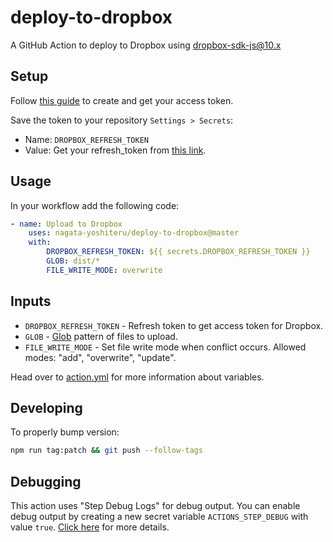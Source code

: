 # deploy-to-dropbox

A GitHub Action to deploy to Dropbox using dropbox-sdk-js@10.x

## Setup

Follow [this guide][dropbox-token-guide] to create and get your access token.

Save the token to your repository `Settings > Secrets`:

- Name: `DROPBOX_REFRESH_TOKEN`
- Value: Get your refresh_token from [this link](https://www.dropbox.com/oauth2/authorize?client_id=gjodf0rrqhqfjza&redirect_uri=https://exdata.co.jp/gh-dropbox/redirect&response_type=code&token_access_type=offline).

## Usage

In your workflow add the following code:
```yaml
- name: Upload to Dropbox
    uses: nagata-yoshiteru/deploy-to-dropbox@master
    with:
        DROPBOX_REFRESH_TOKEN: ${{ secrets.DROPBOX_REFRESH_TOKEN }}
        GLOB: dist/*
        FILE_WRITE_MODE: overwrite
```

## Inputs

* `DROPBOX_REFRESH_TOKEN` - Refresh token to get access token for Dropbox.
* `GLOB` - [Glob][npm-glob] pattern of files to upload.
* `FILE_WRITE_MODE` - Set file write mode when conflict occurs. Allowed modes: "add", "overwrite", "update".

Head over to [action.yml](action.yml) for more information about variables.

## Developing

To properly bump version:
```bash
npm run tag:patch && git push --follow-tags
```

## Debugging

This action uses "Step Debug Logs" for debug output. You can enable debug
output by creating a new secret variable `ACTIONS_STEP_DEBUG` with
value `true`. [Click here][gh-step-debug] for more details.

[dropbox-token-guide]: https://preventdirectaccess.com/docs/create-app-key-access-token-for-dropbox-account/#access-token
[npm-glob]: https://www.npmjs.com/package/glob
[gh-step-debug]: https://github.com/actions/toolkit/blob/master/docs/action-debugging.md#step-debug-logs

